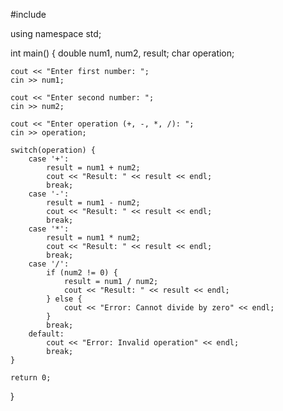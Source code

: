 #include <iostream>

using namespace std;

int main() {
    double num1, num2, result;
    char operation;

    cout << "Enter first number: ";
    cin >> num1;

    cout << "Enter second number: ";
    cin >> num2;

    cout << "Enter operation (+, -, *, /): ";
    cin >> operation;

    switch(operation) {
        case '+':
            result = num1 + num2;
            cout << "Result: " << result << endl;
            break;
        case '-':
            result = num1 - num2;
            cout << "Result: " << result << endl;
            break;
        case '*':
            result = num1 * num2;
            cout << "Result: " << result << endl;
            break;
        case '/':
            if (num2 != 0) {
                result = num1 / num2;
                cout << "Result: " << result << endl;
            } else {
                cout << "Error: Cannot divide by zero" << endl;
            }
            break;
        default:
            cout << "Error: Invalid operation" << endl;
            break;
    }

    return 0;
}
